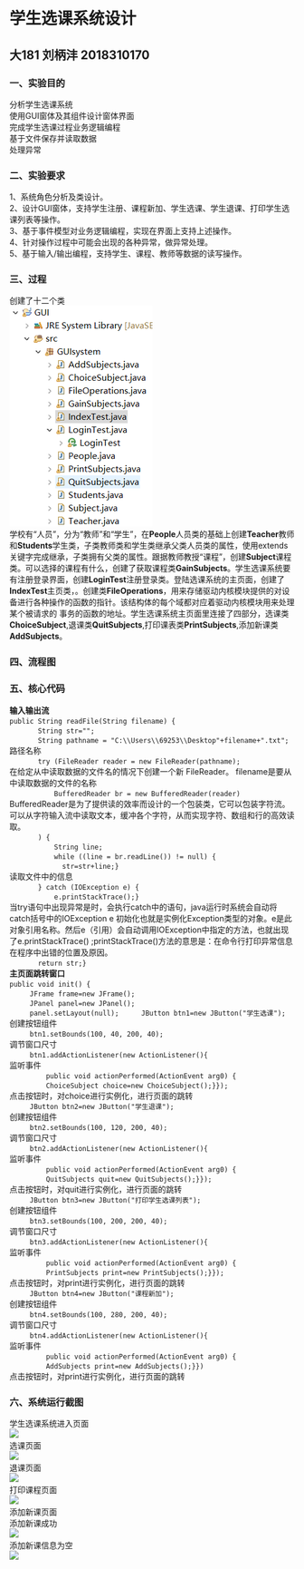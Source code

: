 # 学生选课系统设计
## 大181 刘柄沣 2018310170
### 一、实验目的
分析学生选课系统  
使用GUI窗体及其组件设计窗体界面  
完成学生选课过程业务逻辑编程  
基于文件保存并读取数据  
处理异常  
### 二、实验要求
1、系统角色分析及类设计。   
2、设计GUI窗体，支持学生注册、课程新加、学生选课、学生退课、打印学生选课列表等操作。   
3、基于事件模型对业务逻辑编程，实现在界面上支持上述操作。  
4、针对操作过程中可能会出现的各种异常，做异常处理。  
5、基于输入/输出编程，支持学生、课程、教师等数据的读写操作。  
### 三、过程
创建了十二个类  
![十二个类](https://github.com/LiuBingfeng1/GUI/blob/master/%E5%9B%BE%E7%89%87.png)      
学校有“人员”，分为“教师”和“学生”，在**People**人员类的基础上创建**Teacher**教师和**Students**学生类，子类教师类和学生类继承父类人员类的属性，使用extends关键字完成继承，子类拥有父类的属性。跟据教师教授“课程”，创建**Subject**课程类。可以选择的课程有什么，创建了获取课程类**GainSubjects**。学生选课系统要有注册登录界面，创建**LoginTest**注册登录类。登陆选课系统的主页面，创建了**IndexTest**主页类，。创建类**FileOperations**，用来存储驱动内核模块提供的对设备进行各种操作的函数的指针。该结构体的每个域都对应着驱动内核模块用来处理某个被请求的 事务的函数的地址。学生选课系统主页面里连接了四部分，选课类**ChoiceSubject**,退课类**QuitSubjects**,打印课表类**PrintSubjects**,添加新课类**AddSubjects**。  
### 四、流程图  
### 五、核心代码  
**输入输出流**  
```public String readFile(String filename) {```  
```		  String str="";```  
```		  String pathname = "C:\\Users\\69253\\Desktop"+filename+".txt";```  
路径名称  
```		  try (FileReader reader = new FileReader(pathname);```  
在给定从中读取数据的文件名的情况下创建一个新 FileReader。 filename是要从中读取数据的文件的名称   
```		       BufferedReader br = new BufferedReader(reader) ```  
BufferedReader是为了提供读的效率而设计的一个包装类，它可以包装字符流。可以从字符输入流中读取文本，缓冲各个字符，从而实现字符、数组和行的高效读取。  
```		  ) {```  
```		      String line;```  
```		      while ((line = br.readLine()) != null) {```  
```		      	str=str+line;}```  
读取文件中的信息  
```		  } catch (IOException e) {```  
```		      e.printStackTrace();}```  
当try语句中出现异常是时，会执行catch中的语句，java运行时系统会自动将catch括号中的IOException e 初始化也就是实例化Exception类型的对象。e是此对象引用名称。然后e（引用）会自动调用IOException中指定的方法，也就出现了e.printStackTrace() ;printStackTrace()方法的意思是：在命令行打印异常信息在程序中出错的位置及原因。  
```		  return str;}```  
**主页面跳转窗口**  
```public void init() {```  
```		JFrame frame=new JFrame();```  
```		JPanel panel=new JPanel();```  
```		panel.setLayout(null);``` 
```		JButton btn1=new JButton("学生选课");```  
创建按钮组件  
```		btn1.setBounds(100, 40, 200, 40);```  
调节窗口尺寸  
```		btn1.addActionListener(new ActionListener(){```  
监听事件  
```			public void actionPerformed(ActionEvent arg0) {```  
```			ChoiceSubject choice=new ChoiceSubject();}});```  
点击按钮时，对choice进行实例化，进行页面的跳转    
```		JButton btn2=new JButton("学生退课");```  
创建按钮组件  
```		btn2.setBounds(100, 120, 200, 40);```  
调节窗口尺寸  
```		btn2.addActionListener(new ActionListener(){```  
监听事件  
```			public void actionPerformed(ActionEvent arg0) {```  
```			QuitSubjects quit=new QuitSubjects();}});```  
点击按钮时，对quit进行实例化，进行页面的跳转  
```		JButton btn3=new JButton("打印学生选课列表");```  
创建按钮组件  
```		btn3.setBounds(100, 200, 200, 40);```  
调节窗口尺寸  
```		btn3.addActionListener(new ActionListener(){```  
监听事件  
```			public void actionPerformed(ActionEvent arg0) {```  
```			PrintSubjects print=new PrintSubjects();}});```  
点击按钮时，对print进行实例化，进行页面的跳转  
```		JButton btn4=new JButton("课程新加");```  
创建按钮组件  
```		btn4.setBounds(100, 280, 200, 40);```  
调节窗口尺寸  
```		btn4.addActionListener(new ActionListener(){```  
监听事件  
```			public void actionPerformed(ActionEvent arg0) {```  
```			AddSubjects print=new AddSubjects();}})```  
点击按钮时，对print进行实例化，进行页面的跳转

### 六、系统运行截图
学生选课系统进入页面  
![](https://github.com/LiuBingfeng1/GUI/blob/master/LoginTest.png)  
选课页面  
![](https://github.com/LiuBingfeng1/GUI/blob/master/ChoiceSubject.png)  
退课页面  
![](https://github.com/LiuBingfeng1/GUI/blob/master/QuitSubjects.png)  
打印课程页面  
![](https://github.com/LiuBingfeng1/GUI/blob/master/PrintSubjects.png)  
添加新课页面  
添加新课成功  
![](https://github.com/LiuBingfeng1/GUI/blob/master/AddSubjects%E6%88%90%E5%8A%9F.png)  
添加新课信息为空  
![](https://github.com/LiuBingfeng1/GUI/blob/master/AddSubjects%E4%B8%BA%E7%A9%BA.png)

